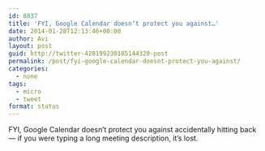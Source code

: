 ```yaml
---
id: 8837
title: 'FYI, Google Calendar doesn’t protect you against…'
date: 2014-01-28T12:13:46+00:00
author: Avi
layout: post
guid: http://twitter-428199230185144320-post
permalink: /post/fyi-google-calendar-doesnt-protect-you-against/
categories:
  - none
tags:
  - micro
  - tweet
format: status
---
```

FYI, Google Calendar doesn’t protect you against accidentally hitting back — if you were typing a long meeting description, it’s lost.